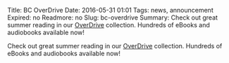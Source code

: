 Title: BC OverDrive
Date: 2016-05-31 01:01 
Tags: news, announcement
Expired: no 
Readmore: no
Slug: bc-overdrive
Summary: Check out great summer reading in our <a href="http://bc.lib.overdrive.com/">OverDrive</a> collection.  Hundreds of eBooks and audiobooks available now!

Check out great summer reading in our <a href="http://bc.lib.overdrive.com/">OverDrive</a> collection.  Hundreds of eBooks and audiobooks available now!
<!-- USEFUL CUT AND PASTE STUFF.

<img src="/theme/img/news/201X-XX/XXXX.png" alt="words" class="float_left">

<img src="/theme/img/news/201X-XX/XXXX.png" alt="words" class="float_right">

<a href="http://bc.lib.overdrive.com/" target="_blank">

-->